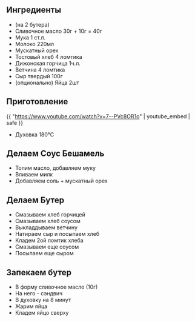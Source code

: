 ## Ингредиенты

- (на 2 бутера)
- Сливочное масло  30г + 10г = 40г
- Мука 1 ст.л.
- Молоко 220мл
- Мускатный орех
- Тостовый хлеб 4 ломтика
- Дижонская горчица 1ч.л.
- Ветчина 4 ломтика
- Сыр твердый 100г
- (опционально) Яйца 2шт

## Приготовление

{{ "https://www.youtube.com/watch?v=7--PVc8OR1o" | youtube_embed | safe }}

- Духовка 180℃

## Делаем Соус Бешамель

- Топим масло, добавляем муку
- Вливаем милк
- Добавляем соль + мускатный орех

## Делаем Бутер

- Смазываем хлеб горчицей
- Смазываем хлеб соусом
- Выкладдываем ветчину
- Натираем сыр и посыпаем хлеб
- Кладем 2ой ломтик хлеба
- Смазываем еще соусом
- Посыпаем еще сыром

## Запекаем бутер

- В форму сливочное масло (10г)
- На него - сэндвич
- В духовку на 8 минут
- Жарим яйца
- Кладем яйцо сверху